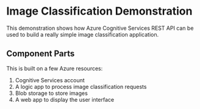 # Image Classification Demonstration

This demonstration shows how Azure Cognitive Services REST API can be used to build a really simple image classification application.

## Component Parts
This is built on a few Azure resources:
1. Cognitive Services account
2. A logic app to process image classification requests
3. Blob storage to store images
4. A web app to display the user interface

